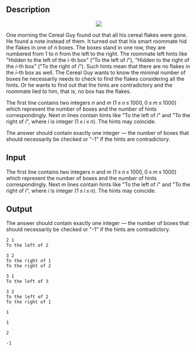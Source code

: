 ## Description

<div><center> <img class="tex-graphics" src="file://M468pznh.png" style="max-width: 100.0%;max-height: 100.0%;"> </center><p>One morning the Cereal Guy found out that all his cereal flakes were gone. He found a note instead of them. It turned out that his smart roommate hid the flakes in one of <span class="tex-span"><i>n</i></span> boxes. The boxes stand in one row, they are numbered from <span class="tex-span">1</span> to <span class="tex-span"><i>n</i></span> from the left to the right. The roommate left hints like "Hidden to the left of the <span class="tex-span"><i>i</i></span>-th box" ("<span class="tex-font-style-tt">To the left of <span class="tex-span"><i>i</i></span></span>"), "Hidden to the right of the <span class="tex-span"><i>i</i></span>-th box" ("<span class="tex-font-style-tt">To the right of <span class="tex-span"><i>i</i></span></span>"). Such hints mean that there are no flakes in the <span class="tex-span"><i>i</i></span>-th box as well. The Cereal Guy wants to know the minimal number of boxes he necessarily needs to check to find the flakes considering all the hints. Or he wants to find out that the hints are contradictory and the roommate lied to him, that is, no box has the flakes.</p></div><div class="input-specification"><p>The first line contains two integers <span class="tex-span"><i>n</i></span> and <span class="tex-span"><i>m</i></span> (<span class="tex-span">1 ≤ <i>n</i> ≤ 1000, 0 ≤ <i>m</i> ≤ 1000</span>) which represent the number of boxes and the number of hints correspondingly. Next <span class="tex-span"><i>m</i></span> lines contain hints like "<span class="tex-font-style-tt">To the left of <span class="tex-span"><i>i</i></span></span>" and "<span class="tex-font-style-tt">To the right of <span class="tex-span"><i>i</i></span></span>", where <span class="tex-span"><i>i</i></span> is integer (<span class="tex-span">1 ≤ <i>i</i> ≤ <i>n</i></span>). The hints may coincide.</p></div><div class="output-specification"><p>The answer should contain exactly one integer — the number of boxes that should necessarily be checked or "<span class="tex-font-style-tt">-1</span>" if the hints are contradictory.</p></div>

## Input

<p>The first line contains two integers <span class="tex-span"><i>n</i></span> and <span class="tex-span"><i>m</i></span> (<span class="tex-span">1 ≤ <i>n</i> ≤ 1000, 0 ≤ <i>m</i> ≤ 1000</span>) which represent the number of boxes and the number of hints correspondingly. Next <span class="tex-span"><i>m</i></span> lines contain hints like "<span class="tex-font-style-tt">To the left of <span class="tex-span"><i>i</i></span></span>" and "<span class="tex-font-style-tt">To the right of <span class="tex-span"><i>i</i></span></span>", where <span class="tex-span"><i>i</i></span> is integer (<span class="tex-span">1 ≤ <i>i</i> ≤ <i>n</i></span>). The hints may coincide.</p>

## Output

<p>The answer should contain exactly one integer — the number of boxes that should necessarily be checked or "<span class="tex-font-style-tt">-1</span>" if the hints are contradictory.</p>





```input1
2 1
To the left of 2

```




```input2
3 2
To the right of 1
To the right of 2

```




```input3
3 1
To the left of 3

```




```input4
3 2
To the left of 2
To the right of 1

```




```output1
1

```




```output2
1

```




```output3
2

```




```output4
-1

```


